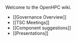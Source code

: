 Welcome to the OpenHPC wiki.

* [[Governance Overview]]
 * [[TSC Meetings]]
* [[Component suggestions]]
* [[Presentations]]